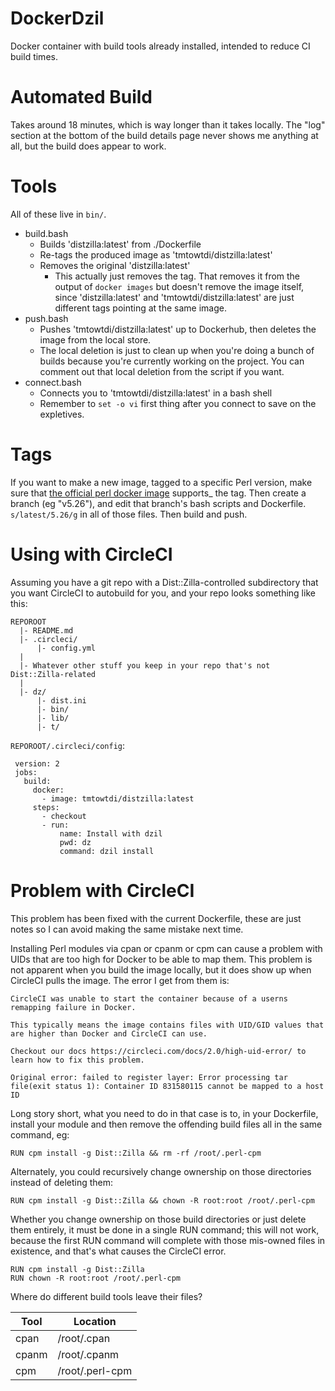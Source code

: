 
# DockerDzil
Docker container with build tools already installed, intended to reduce CI 
build times.

# Automated Build
Takes around 18 minutes, which is way longer than it takes locally.  The "log" 
section at the bottom of the build details page never shows me anything at 
all, but the build does appear to work.

# Tools
All of these live in `bin/`.

- build.bash
    - Builds 'distzilla:latest' from ./Dockerfile
    - Re-tags the produced image as 'tmtowtdi/distzilla:latest'
    - Removes the original 'distzilla:latest'
        - This actually just removes the tag.  That removes it from the output 
          of `docker images` but doesn't remove the image itself, since 
          'distzilla:latest' and 'tmtowtdi/distzilla:latest' are just 
          different tags pointing at the same image.
- push.bash
    - Pushes 'tmtowtdi/distzilla:latest' up to Dockerhub, then deletes the 
      image from the local store.
    - The local deletion is just to clean up when you're doing a bunch of 
      builds because you're currently working on the project.  You can comment 
      out that local deletion from the script if you want.
- connect.bash
    - Connects you to 'tmtowtdi/distzilla:latest' in a bash shell
    - Remember to `set -o vi` first thing after you connect to save on the 
      expletives.

# Tags
If you want to make a new image, tagged to a specific Perl version, make sure 
that [the official perl docker image](https://hub.docker.com/_/perl/) 
supports_ the tag.  Then create a branch (eg "v5.26"), and edit that branch's 
bash scripts and Dockerfile.  `s/latest/5.26/g` in all of those files.  Then 
build and push.

# Using with CircleCI
Assuming you have a git repo with a Dist::Zilla-controlled subdirectory that 
you want CircleCI to autobuild for you, and your repo looks something like 
this:
```
REPOROOT
  |- README.md
  |- .circleci/
      |- config.yml
  |
  |- Whatever other stuff you keep in your repo that's not Dist::Zilla-related
  |
  |- dz/
      |- dist.ini
      |- bin/
      |- lib/
      |- t/
```

`REPOROOT/.circleci/config`:
```
 version: 2
 jobs:
   build:
     docker:
       - image: tmtowtdi/distzilla:latest
     steps:
       - checkout
       - run:
           name: Install with dzil
           pwd: dz
           command: dzil install

```

# Problem with CircleCI
This problem has been fixed with the current Dockerfile, these are just notes 
so I can avoid making the same mistake next time.

Installing Perl modules via cpan or cpanm or cpm can cause a problem with UIDs 
that are too high for Docker to be able to map them.  This problem is not 
apparent when you build the image locally, but it does show up when CircleCI 
pulls the image.  The error I get from them is:

```
CircleCI was unable to start the container because of a userns remapping failure in Docker.

This typically means the image contains files with UID/GID values that are higher than Docker and CircleCI can use.

Checkout our docs https://circleci.com/docs/2.0/high-uid-error/ to learn how to fix this problem.

Original error: failed to register layer: Error processing tar file(exit status 1): Container ID 831580115 cannot be mapped to a host ID
```

Long story short, what you need to do in that case is to, in your Dockerfile, 
install your module and then remove the offending build files all in the same 
command, eg:
```
RUN cpm install -g Dist::Zilla && rm -rf /root/.perl-cpm
```

Alternately, you could recursively change ownership on those directories 
instead of deleting them:
```
RUN cpm install -g Dist::Zilla && chown -R root:root /root/.perl-cpm
```

Whether you change ownership on those build directories or just delete them 
entirely, it must be done in a single RUN command; this will not work, because 
the first RUN command will complete with those mis-owned files in existence, 
and that's what causes the CircleCI error.
```
RUN cpm install -g Dist::Zilla
RUN chown -R root:root /root/.perl-cpm
```

Where do different build tools leave their files?

Tool | Location
--- | ---
cpan | /root/.cpan
cpanm | /root/.cpanm
cpm | /root/.perl-cpm

